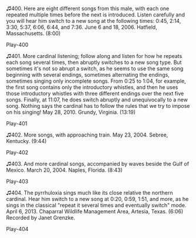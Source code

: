 ♫400. Here are eight different songs from this male, with each one
repeated multiple times before the next is introduced. Listen carefully
and you will hear him switch to a new song at the following times: 0:45,
2:14, 3:30, 5:37, 6:06, 6:44, and 7:36. June 6 and 18, 2006. Hatfield,
Massachusetts. (8:00)

Play-400

♫401. More cardinal listening; follow along and listen for how he
repeats each song several times, then abruptly switches to a new song
type. But sometimes it's not so abrupt a switch, as he seems to use the
same song beginning with several endings, sometimes alternating the
endings, sometimes singing only incomplete songs. From 0:25 to 1:04, for
example, the first song contains only the introductory whistles, and
then he uses those introductory whistles with three different endings
over the next five songs. Finally, at 11:07, he does switch abruptly and
unequivocally to a new song. Nothing says the cardinal has to follow the
rules that we try to impose on his singing! May 28, 2010. Grundy,
Virginia. (13:19)

Play-401

♫402. More songs, with approaching train. May 23, 2004. Sebree,
Kentucky. (9:44)

Play-402

♫403. And more cardinal songs, accompanied by waves beside the Gulf of
Mexico. March 20, 2004. Naples, Florida. (8:43)

Play-403

♫404. The pyrrhuloxia sings much like its close relative the northern
cardinal. Hear him switch to a new song at 0:20, 0:59, 1:51, and more,
as he sings in the classical "repeat it several times and eventually
switch" mode. April 6, 2013. Chaparral Wildlife Management Area,
Artesia, Texas. (6:06) Recorded by Janet Grenzke.

Play-404


